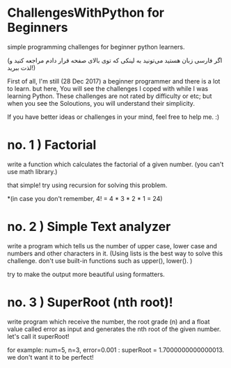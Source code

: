 # ChallengesWithPython for Beginners
simple programming challenges for beginner python learners. 

(اگر فارسی زبان هستید می‌تونید به لینکی که توی بالای صفحه قرار دادم مراجعه کنید و لذت ببرید!)

First of all, I'm still (28 Dec 2017) a beginner programmer and there is a lot to learn. but here, You will see the challenges I coped with while I was learning Python. These challenges are not rated by difficulty or etc; but when you see the Soloutions, you will understand their simplicity. 

If you have better ideas or challenges in your mind, feel free to help me. :)

# no. 1 ) Factorial
write a function which calculates the factorial of a given number. (you can't use math library.)

that simple! try using recursion for solving this problem. 

*(in case you don't remember, 4! = 4 * 3 * 2 * 1 = 24) 


# no. 2 ) Simple Text analyzer
write a program which tells us the number of upper case, lower case and numbers and other characters in it. 
(Using lists is the best way to solve this challenge. don't use built-in functions such as upper(), lower(). )

try to make the output more beautiful using formatters. 


# no. 3 ) SuperRoot (nth root)!
write program which receive the number, the root grade (n) and a float value called error as input and generates the nth root of the given number. let's call it superRoot!

for example: num=5, n=3, error=0.001 : superRoot = 1.7000000000000013. we don't want it to be perfect!

